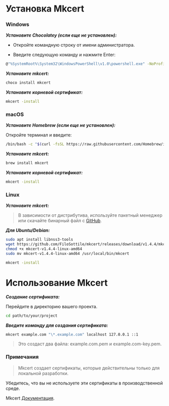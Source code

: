 # Установка Mkcert

### Windows

**_Установите Chocolatey (если еще не установлен):_**

- Откройте командную строку от имени администратора.

- Введите следующую команду и нажмите Enter:

```bash
@"%SystemRoot%\System32\WindowsPowerShell\v1.0\powershell.exe" -NoProfile -InputFormat None -ExecutionPolicy Bypass -Command "iex ((New-Object System.Net.WebClient).DownloadString('https://chocolatey.org/install.ps1'))" && SET "PATH=%PATH%;%ALLUSERSPROFILE%\chocolatey\bin"
```

**_Установите mkcert:_**

```bash
choco install mkcert
```

**_Установите корневой сертификат:_**

```bash
mkcert -install
```

### macOS

**_Установите Homebrew (если еще не установлен):_**

Откройте терминал и введите:

```bash
/bin/bash -c "$(curl -fsSL https://raw.githubusercontent.com/Homebrew/install/HEAD/install.sh)"
```

**_Установите mkcert:_**

```bash
brew install mkcert
```

**_Установите корневой сертификат:_**

```bash
mkcert -install
```

### Linux

**_Установите mkcert:_**

> В зависимости от дистрибутива, используйте пакетный менеджер или скачайте бинарный файл с [GitHub](https://github.com/FiloSottile/mkcert/releases).

**_Для Ubuntu/Debian:_**

```bash
sudo apt install libnss3-tools
wget https://github.com/FiloSottile/mkcert/releases/download/v1.4.4/mkcert-v1.4.4-linux-amd64
chmod +x mkcert-v1.4.4-linux-amd64
sudo mv mkcert-v1.4.4-linux-amd64 /usr/local/bin/mkcert
```

```bash
mkcert -install
```

# Использование Mkcert

**_Создание сертификата:_**

Перейдите в директорию вашего проекта.

```bash
cd path/to/your/project
```

**_Введите команду для создания сертификата:_**

```bash
mkcert example.com "\*.example.com" localhost 127.0.0.1 ::1
```

> Это создаст два файла: example.com.pem и example.com-key.pem.

### Примечания

> Mkcert создает сертификаты, которые действительны только для локальной разработки.

Убедитесь, что вы не используете эти сертификаты в производственной среде.

Mkcert [Документация](https://github.com/FiloSottile/mkcert).
